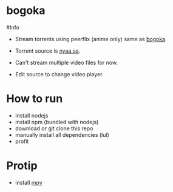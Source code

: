 # bogoka

#Info

- Stream torrents using peerflix (anime only) same as [bogoka](https://github.com/zerdnem/bogoka). 

- Torrent source is [nyaa.se](http://nyaa.se). 

- Can't stream multiple video files for now.

- Edit source to change video player.

# How to run

- install nodejs
- install npm (bundled with nodejs)
- download or git clone this repo
- manually install all dependencies (lul)
- profit

# Protip

- install [mpv](https://mpv.io/)